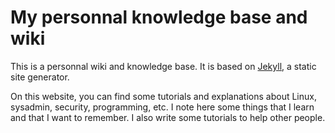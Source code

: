 # My personnal knowledge base and wiki

This is a personnal wiki and knowledge base. It is based on [Jekyll](https://jekyllrb.com/), a static site generator.

On this website, you can find some tutorials and explanations about Linux, sysadmin, security, programming, etc. I note here some things that I learn and that I want to remember. I also write some tutorials to help other people.
